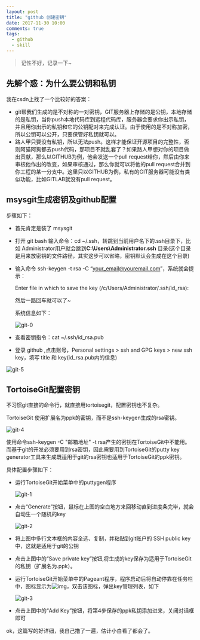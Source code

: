 ```yaml
---
layout: post
title: "github 创建密钥"
date: 2017-11-30 10:00
comments: true
tags:
  - github
  - skill
---
```


> 记性不好，记录一下~

## 先解个惑：为什么要公钥和私钥

我在csdn上找了一个比较好的答案：

- git帮我们生成的是不对称的一对密钥，GIT服务器上存储的是公钥，本地存储的是私钥，当你push本地代码库到远程代码库，服务器会要求你出示私钥，并且用你出示的私钥和它的公钥配对来完成认证。由于使用的是不对称加密，所以公钥可以公开，只要保管好私钥就可以。
- 路人甲只要没有私钥，所以无法push。这样才能保证开源项目的完整性，否则阿猫阿狗都去push代码，那项目不就乱套了？如果路人甲想对你的项目做出贡献，那么以GITHUB为例，他会发送一个pull request给你，然后由你来审核他作出的改变，如果审核通过，那么你就可以将他的pull request合并到你工程的某一分支中。这里只以GITHUB为例，私有的GIT服务器可能没有类似功能，比如GITLAB就没有pull request。

##  msysgit生成密钥及github配置

步骤如下：

- 首先肯定是装了 msysgit

- 打开 git  bash 输入命令：cd ~/.ssh，转跳到当前用户名下的.ssh目录下，比如 Administrator用户就会跳到**C:\Users\Administrator\.ssh** 目录(这个目录是用来放密钥的文件路径，其实这步可以省略，密钥默认会生成在这个目录)

- 输入命令 ssh-keygen -t rsa -C “your_email@youremail.com”，系统就会提示：

  Enter file in which to save the key (/c/Users/Administrator/.ssh/id_rsa):

  然后一路回车就可以了~

  系统信息如下：

  ![git-0](/images/git-0.png)

- 查看密钥指令：cat ~/.ssh/id_rsa.pub

-  登录 github ,点击账号，Personal settings > ssh and GPG keys > new ssh key，填写 title 和 key(id_rsa.pub内的信息)

  ![git-5](/images/git-5.png)

## TortoiseGit配置密钥

不习惯git直接的命令行，就直接用tortoisegit，配置密钥也不复杂。

TortoiseGit 使用扩展名为ppk的密钥，而不是ssh-keygen生成的rsa密钥。

![git-4](/images/git-4.png)

使用命令ssh-keygen -C "邮箱地址" -t rsa产生的密钥在TortoiseGit中不能用。而基于git的开发必须要用到rsa密钥，因此需要用到TortoiseGit的putty key generator工具来生成既适用于git的rsa密钥也适用于TortoiseGit的ppk密钥。

具体配置步骤如下：

- 运行TortoiseGit开始菜单中的puttygen程序

  ![git-1](/images/git-1.jpg)

- 点击“Generate”按钮，鼠标在上图的空白地方来回移动直到进度条完毕，就会自动生一个随机的key

  ![git-2](/images/git-2.jpg)

- 将上图中多行文本框的内容全选、复制，并粘贴到git账户的 SSH public key中，这就是适用于git的公钥

- 点击上图中的“Save private key”按钮,将生成的key保存为适用于TortoiseGit的私钥（扩展名为.ppk）。

- 运行TortoiseGit开始菜单中的Pageant程序，程序启动后将自动停靠在任务栏中，图标显示为![img](http://img.blog.csdn.net/20140106141921187?watermark/2/text/aHR0cDovL2Jsb2cuY3Nkbi5uZXQvYmVuZGFuYmFpY2hpMTk4OQ==/font/5a6L5L2T/fontsize/400/fill/I0JBQkFCMA==/dissolve/70/gravity/SouthEast)，双击该图标，弹出key管理列表，如下

  ![git-3](/images/git-3.jpg)

- 点击上图中的“Add Key”按钮，将第4步保存的ppk私钥添加进来，关闭对话框即可

ok，这篇写的好详细，我自己撸了一遍，估计小白看了都会了。